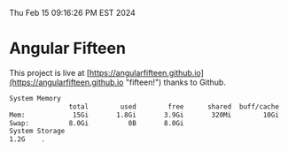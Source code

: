 Thu Feb 15 09:16:26 PM EST 2024

# Angular Fifteen


This project is live at [https://angularfifteen.github.io](https://angularfifteen.github.io "fifteen!") thanks to Github.

```bash
System Memory
               total        used        free      shared  buff/cache   available
Mem:            15Gi       1.8Gi       3.9Gi       320Mi        10Gi        13Gi
Swap:          8.0Gi          0B       8.0Gi
System Storage
1.2G	.
